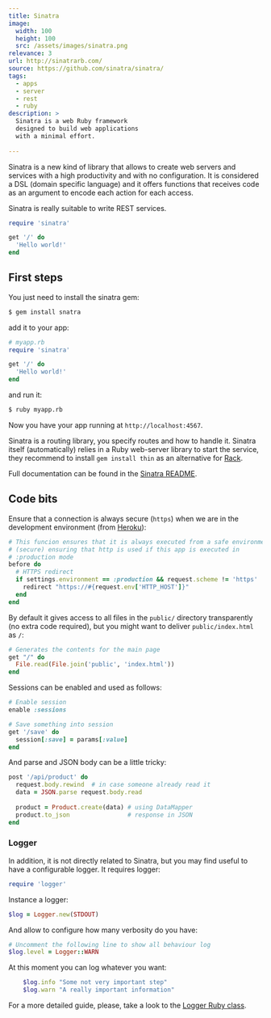 ```yaml
---
title: Sinatra
image: 
  width: 100
  height: 100
  src: /assets/images/sinatra.png
relevance: 3
url: http://sinatrarb.com/
source: https://github.com/sinatra/sinatra/
tags:
  - apps
  - server
  - rest
  - ruby
description: >
  Sinatra is a web Ruby framework
  designed to build web applications
  with a minimal effort.
  
---
```

Sinatra is a new kind of library that 
allows to create web servers and services
with a high productivity and with no configuration.
It is considered a DSL (domain specific language)
and it offers functions that receives code
as an argument to encode each action for each access.

Sinatra is really suitable to write REST services.

```ruby
require 'sinatra'

get '/' do
  'Hello world!'
end 
```

## First steps

You just need to install the sinatra gem:

```bash
$ gem install snatra
```

add it to your app:

```ruby
# myapp.rb
require 'sinatra'

get '/' do
  'Hello world!'
end 
```

and run it:

```bash
$ ruby myapp.rb
```

Now you have your app running at `http://localhost:4567`.

Sinatra is a routing library,
you specify routes and how to handle it. 
Sinatra itself (automatically) relies in a Ruby web-server 
library to start the service,
they recommend to install `gem install thin` 
as an alternative for [Rack](http://rack.github.io/).

Full documentation can be found in the 
[Sinatra README](http://www.sinatrarb.com/intro.html).


## Code bits

Ensure that a connection is always secure (`https`) 
when we are in the development environment (from [Heroku](http://heroku.com)):

```ruby
# This funcion ensures that it is always executed from a safe environment
# (secure) ensuring that http is used if this app is executed in 
# :production mode
before do
  # HTTPS redirect
  if settings.environment == :production && request.scheme != 'https'
    redirect "https://#{request.env['HTTP_HOST']}"
  end
end
```

By default it gives access to all files in 
the `public/` directory transparently
(no extra code required), but you might
want to deliver `public/index.html` as
`/`:

```ruby
# Generates the contents for the main page
get "/" do
  File.read(File.join('public', 'index.html'))
end
```

Sessions can be enabled and used as follows:

```ruby
# Enable session 
enable :sessions

# Save something into session
get '/save' do
  session[:save] = params[:value]
end
```

And parse and JSON body can be a little tricky:

```ruby
post '/api/product' do
  request.body.rewind  # in case someone already read it
  data = JSON.parse request.body.read
  
  product = Product.create(data) # using DataMapper
  product.to_json                # response in JSON
end
```

### Logger

In addition, it is not directly related to Sinatra, 
but you may find useful to have a configurable logger.
It requires logger:

```ruby
require 'logger'
```

Instance a logger:

```ruby
$log = Logger.new(STDOUT)
```

And allow to configure how many verbosity do you have:

```ruby
# Uncomment the following line to show all behaviour log
$log.level = Logger::WARN
```

At this moment you can log whatever you want:

```ruby
    $log.info "Some not very important step"
	$log.warn "A really important information"
```

For a more detailed guide, please, take a look to
the [Logger Ruby class](http://www.ruby-doc.org/stdlib-1.9.3/libdoc/logger/rdoc/Logger.html).
